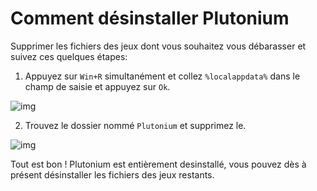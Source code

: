 # Comment désinstaller Plutonium

Supprimer les fichiers des jeux dont vous souhaitez vous débarasser et suivez ces quelques étapes:

1. Appuyez sur `Win+R` simultanément et collez `%localappdata%` dans le champ de saisie et appuyez sur `Ok`.

![img](/images/docs/uninstall/mCzpEix.png)

2. Trouvez le dossier nommé `Plutonium` et supprimez le.

![img](/images/docs/uninstall/aYhSvlR.png)

Tout est bon ! Plutonium est entièrement desinstallé, vous pouvez dès à présent désinstaller les fichiers des jeux restants.
